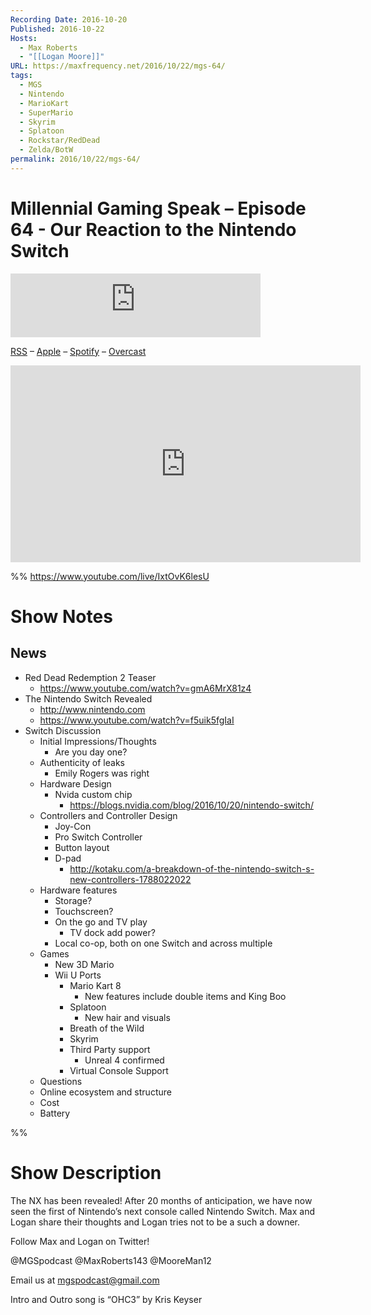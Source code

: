 ```yaml
---
Recording Date: 2016-10-20
Published: 2016-10-22
Hosts:
  - Max Roberts
  - "[[Logan Moore]]"
URL: https://maxfrequency.net/2016/10/22/mgs-64/
tags:
  - MGS
  - Nintendo
  - MarioKart
  - SuperMario
  - Skyrim
  - Splatoon
  - Rockstar/RedDead
  - Zelda/BotW
permalink: 2016/10/22/mgs-64/
---
```

# Millennial Gaming Speak – Episode 64 - Our Reaction to the Nintendo Switch

<iframe src="https://podcasters.spotify.com/pod/show/millennialgamingspeak/embed/episodes/Episode-64-Our-Reaction-to-the-Nintendo-Switch-e1adhut/a-a6ts45u" height="102px" width="400px" frameborder="0" scrolling="no"></iframe>

[RSS](https://anchor.fm/s/74aa3858/podcast/rss) – [Apple](https://podcasts.apple.com/us/podcast/episode-3-gdc-wrap-up/id1000915981?i=1000542222515) – [Spotify](https://open.spotify.com/episode/7wePXT4Bt22LWifVLx3n8y) – [Overcast](https://overcast.fm/+EtIgeWxEU)

<div class=iframe-container>
<iframe width="560" height="315" src="https://www.youtube-nocookie.com/embed/IxtOvK6lesU?si=UQxMkL5XWj2uEXAC" title="YouTube video player" frameborder="0" allow="accelerometer; autoplay; clipboard-write; encrypted-media; gyroscope; picture-in-picture; web-share" allowfullscreen></iframe>
</div>

%%
https://www.youtube.com/live/IxtOvK6lesU

# Show Notes

## News

- Red Dead Redemption 2 Teaser
	- https://www.youtube.com/watch?v=gmA6MrX81z4
- The Nintendo Switch Revealed
	- http://www.nintendo.com 
	- https://www.youtube.com/watch?v=f5uik5fgIaI 
- Switch Discussion
	- Initial Impressions/Thoughts
		- Are you day one?
	- Authenticity of leaks
		- Emily Rogers was right
	- Hardware Design
		- Nvida custom chip
			- https://blogs.nvidia.com/blog/2016/10/20/nintendo-switch/ 
	- Controllers and Controller Design
		- Joy-Con
		- Pro Switch Controller
		- Button layout
		- D-pad
			- http://kotaku.com/a-breakdown-of-the-nintendo-switch-s-new-controllers-1788022022 
	- Hardware features
		- Storage?
		- Touchscreen?
		- On the go and TV play
			- TV dock add power?
		- Local co-op, both on one Switch and across multiple
	- Games
		- New 3D Mario
		- Wii U Ports
			- Mario Kart 8
				- New features include double items and King Boo
			- Splatoon
				- New hair and visuals
			- Breath of the Wild
			- Skyrim
			- Third Party support
				- Unreal 4 confirmed
			- Virtual Console Support
	- Questions
	- Online ecosystem and structure
	- Cost
	- Battery

%%
# Show Description

The NX has been revealed! After 20 months of anticipation, we have now seen the first of Nintendo’s next console called Nintendo Switch. Max and Logan share their thoughts and Logan tries not to be a such a downer.

Follow Max and Logan on Twitter!

@MGSpodcast
@MaxRoberts143
@MooreMan12

Email us at mgspodcast@gmail.com

Intro and Outro song is “OHC3” by Kris Keyser